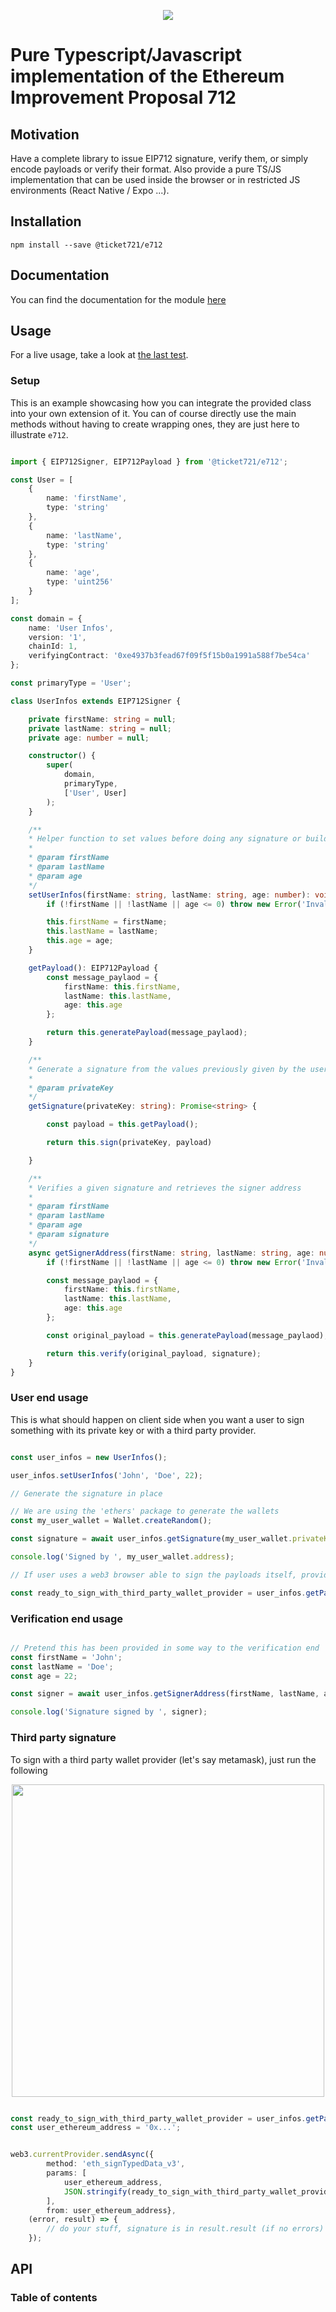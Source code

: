 <p align="center">
  <img src="https://github.com/ticket721/env/raw/develop/packages/e712/imgs/title.png">
</p>

# Pure Typescript/Javascript implementation of the Ethereum Improvement Proposal 712

## Motivation

Have a complete library to issue EIP712 signature, verify them, or simply encode payloads or verify their format. Also provide a pure TS/JS implementation that can be used inside the browser or in restricted JS environments (React Native / Expo ...).

## Installation

    npm install --save @ticket721/e712

## Documentation

You can find the documentation for the module [here](https://github.com/ticket721/env/tree/develop/packages/e712/docs/modules/_eip712signer_.md)

## Usage

For a live usage, take a look at [the last test](./sources/EIP712.test.ts).

### Setup

This is an example showcasing how you can integrate the provided class into your own extension of it.
You can of course directly use the main methods without having to create wrapping ones, they are just here to illustrate
`e712`.

```typescript

import { EIP712Signer, EIP712Payload } from '@ticket721/e712';

const User = [
    {
        name: 'firstName',
        type: 'string'
    },
    {
        name: 'lastName',
        type: 'string'
    },
    {
        name: 'age',
        type: 'uint256'
    }
];

const domain = {
    name: 'User Infos',
    version: '1',
    chainId: 1,
    verifyingContract: '0xe4937b3fead67f09f5f15b0a1991a588f7be54ca'
};

const primaryType = 'User';

class UserInfos extends EIP712Signer {

    private firstName: string = null;
    private lastName: string = null;
    private age: number = null;

    constructor() {
        super(
            domain,
            primaryType,
            ['User', User]
        );
    }

    /**
    * Helper function to set values before doing any signature or building any payload
    * 
    * @param firstName
    * @param lastName
    * @param age
    */
    setUserInfos(firstName: string, lastName: string, age: number): void {
        if (!firstName || !lastName || age <= 0) throw new Error('Invalid User Information');

        this.firstName = firstName;
        this.lastName = lastName;
        this.age = age;
    }

    getPayload(): EIP712Payload {
        const message_paylaod = {
            firstName: this.firstName,
            lastName: this.lastName,
            age: this.age
        };

        return this.generatePayload(message_paylaod);
    }

    /**
    * Generate a signature from the values previously given by the user
    * 
    * @param privateKey
    */
    getSignature(privateKey: string): Promise<string> {

        const payload = this.getPayload();

        return this.sign(privateKey, payload)

    }

    /**
    * Verifies a given signature and retrieves the signer address
    * 
    * @param firstName
    * @param lastName
    * @param age
    * @param signature
    */
    async getSignerAddress(firstName: string, lastName: string, age: number, signature: string): Promise<string> {
        if (!firstName || !lastName || age <= 0) throw new Error('Invalid User Information');

        const message_paylaod = {
            firstName: this.firstName,
            lastName: this.lastName,
            age: this.age
        };

        const original_payload = this.generatePayload(message_paylaod);

        return this.verify(original_payload, signature);
    }
}

```

### User end usage

This is what should happen on client side when you want a user to sign something with its private key or with a third party
provider.

```typescript

const user_infos = new UserInfos();

user_infos.setUserInfos('John', 'Doe', 22);

// Generate the signature in place

// We are using the 'ethers' package to generate the wallets
const my_user_wallet = Wallet.createRandom();

const signature = await user_infos.getSignature(my_user_wallet.privateKey);

console.log('Signed by ', my_user_wallet.address);

// If user uses a web3 browser able to sign the payloads itself, provide the following data as argument

const ready_to_sign_with_third_party_wallet_provider = user_infos.getPayload();

```

### Verification end usage

```typescript

// Pretend this has been provided in some way to the verification end
const firstName = 'John';
const lastName = 'Doe';
const age = 22;

const signer = await user_infos.getSignerAddress(firstName, lastName, age, signature);

console.log('Signature signed by ', signer);

```

### Third party signature

To sign with a third party wallet provider (let's say metamask), just run the following

<p align="center">
<img height="500" src="https://github.com/ticket721/env/raw/develop/packages/e712/imgs/metamask.png">
</p>

```typescript

const ready_to_sign_with_third_party_wallet_provider = user_infos.getPayload();
const user_ethereum_address = '0x...';


web3.currentProvider.sendAsync({
        method: 'eth_signTypedData_v3',
        params: [
            user_ethereum_address,
            JSON.stringify(ready_to_sign_with_third_party_wallet_provider)
        ],
        from: user_ethereum_address},
    (error, result) => {
        // do your stuff, signature is in result.result (if no errors)
    });

```

## API

### Table of contents
